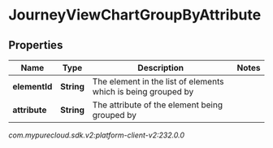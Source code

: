 # JourneyViewChartGroupByAttribute


## Properties

| Name | Type | Description | Notes |
| ------------ | ------------- | ------------- | ------------- |
| **elementId** | **String** | The element in the list of elements which is being grouped by |  |
| **attribute** | **String** | The attribute of the element being grouped by |  |




_com.mypurecloud.sdk.v2:platform-client-v2:232.0.0_
